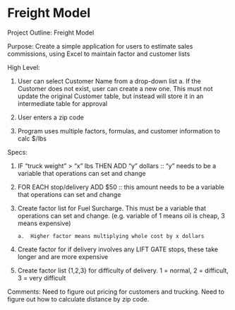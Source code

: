 # Freight Model

Project Outline:  Freight Model


Purpose:
Create a simple application for users to estimate sales commissions, using Excel to maintain factor and customer lists


High Level:
1.	User can select Customer Name from a drop-down list
a.	If the Customer does not exist, user can create a new one. This must not update the original Customer table, but instead will store it in an intermediate table for approval

2.	User enters a zip code

3.	Program uses multiple factors, formulas, and customer information to calc $/lbs


Specs:
1.	IF “truck weight” > “x” lbs THEN ADD “y” dollars ::  “y” needs to be a variable that operations can set and change

2.	FOR EACH stop/delivery ADD $50 :: this amount needs to be a variable that operations can set and change

3.	Create factor list for Fuel Surcharge.  This must be a variable that operations can set and change. (e.g. variable of 1 means oil is cheap, 3 means expensive)

        a.	Higher factor means multiplying whole cost by x dollars

4.	Create factor for if delivery involves any LIFT GATE stops, these take longer and are more expensive

5.	Create factor list {1,2,3} for difficulty of delivery.  1 = normal, 2 = difficult, 3 = very difficult


Comments:
Need to figure out pricing for customers and trucking.  Need to figure out how to calculate distance by zip code.





